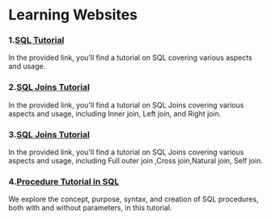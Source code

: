 # Learning Websites

### 1.[SQL Tutorial](https://www.youtube.com/watch?v=Rm0xH2Vpfi0&t=2068s)
In the provided link, you'll find a tutorial on SQL covering various aspects and usage.

### 2.[SQL Joins Tutorial ](https://www.youtube.com/watch?v=0OQJDd3QqQM&t=1842s)

In the provided link, you'll find a tutorial on SQL Joins covering various aspects and usage, including Inner join, Left join, and Right join.


### 3.[SQL Joins Tutorial](https://www.youtube.com/watch?v=RehbnzKHS28)
In the provided link, you'll find a tutorial on SQL Joins covering various aspects and usage, including Full outer join ,Cross join,Natural join, Self join.

### 4.[Procedure Tutorial in SQL](https://www.youtube.com/watch?v=yLR1w4tZ36I&t=2898s)

We explore the concept, purpose, syntax, and creation of SQL procedures, both with and without parameters, in this tutorial.


